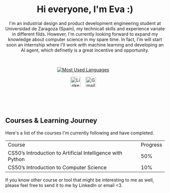 <div align="center">

# Hi everyone, I'm Eva :)

<p>I'm an industrial design and product development engineering student at Universidad de Zaragoza (Spain), my technicall skills and experience variate in different filds. However, I'm currently looking forward to expand my knowledge about computer science in my spare time. In fact, I'm will start soon an internship where I'll work with machine learning and developing an AI agent, which definetly is a great incentive and opportunity.</p>

&nbsp;

<p dir="auto">
    <a target="_blank" rel="noopener noreferrer nofollow" href="https://camo.githubusercontent.com/5420a1328bb027c9aca93a94e9a493067dfcb0df431e3f286a46be1f63f76ab5/68747470733a2f2f6769746875622d726561646d652d73746174732e76657263656c2e6170702f6170692f746f702d6c616e67732f3f757365726e616d653d6a646732383936266c61796f75743d636f6d70616374267468656d653d6461726b"><img height="175" alt="Most Used Languages" src="https://camo.githubusercontent.com/5420a1328bb027c9aca93a94e9a493067dfcb0df431e3f286a46be1f63f76ab5/68747470733a2f2f6769746875622d726561646d652d73746174732e76657263656c2e6170702f6170692f746f702d6c616e67732f3f757365726e616d653d6a646732383936266c61796f75743d636f6d70616374267468656d653d6461726b" data-canonical-src="https://github-readme-stats.vercel.app/api/top-langs/?username=jdg2896&amp;layout=compact&amp;theme=dark" style="max-width: 100%; height: auto; max-height: 175px;"></a>
  &nbsp;&nbsp;
    <p>
      <a href="https://www.linkedin.com/in/eva-mg" rel="nofollow" target="_blank"><img src="https://skillicons.dev/icons?i=linkedin" alt="LinkedIn" height="32" width="32"/></a>
      &nbsp;&nbsp;
      <a href="mailto:molinereva00@gmail.com?subject=Hello%20From%20GitHub" target="_blank"><img src="https://skillicons.dev/icons?i=gmail" alt="Gmail" height="32" width="32"/></a>
      &nbsp;&nbsp;
    </p>
  &nbsp;&nbsp;
</p>

</div>

&nbsp;


## Courses & Learning Journey

Here's a list of the courses I'm currently following and have completed. 

<table>
  <tr>
    <td>Course</td>
    <td>Progress</td>
  </tr>
  <tr>
    <td>CS50’s Introduction to Artificial Intelligence with Python</td>
    <td>50%</td>
  </tr>
  <tr>
    <td>CS50’s Introduction to Computer Science</td>
    <td>10%</td>
  </tr>
</table>

<p>If you know other course or tool that might be interesting to me as well, please feel free to send it to me by LinkedIn or email <3.</p>
</a>
&nbsp;
